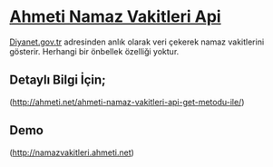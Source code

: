 # [Ahmeti Namaz Vakitleri Api](http://ahmeti.net/ahmeti-namaz-vakitleri-api-get-metodu-ile/)

[Diyanet.gov.tr](http://diyanet.gov.tr) adresinden anlık olarak veri çekerek namaz vakitlerini gösterir. Herhangi bir önbellek özelliği yoktur.

## Detaylı Bilgi İçin;
(http://ahmeti.net/ahmeti-namaz-vakitleri-api-get-metodu-ile/)

## Demo
(http://namazvakitleri.ahmeti.net)